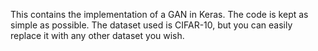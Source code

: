 This contains the implementation of a GAN in Keras. The code is kept as simple as possible. The dataset used is CIFAR-10, but you can easily
replace it with any other dataset you wish.
